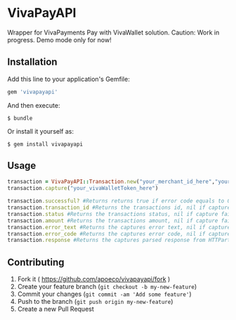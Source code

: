 # VivaPayAPI

Wrapper for VivaPayments Pay with VivaWallet solution.
Caution:
    Work in progress.
Demo mode only for now!

## Installation

Add this line to your application's Gemfile:

```ruby
gem 'vivapayapi'
```

And then execute:

    $ bundle

Or install it yourself as:

    $ gem install vivapayapi

## Usage
```ruby
transaction = VivaPayAPI::Transaction.new("your_merchant_id_here","your_api_key_here")
transaction.capture("your_vivaWalletToken_here")

transaction.successful? #Returns returns true if error code equals to 0, nil if capture failed
transaction.transaction_id #Returns the transactions id, nil if capture failed
transaction.status #Returns the transactions status, nil if capture failed
transaction.amount #Returns the transactions amount, nil if capture failed
transaction.error_text #Returns the captures error text, nil if capture didnt happen
transaction.error_code #Returns the captures error code, nil if capture didnt happen
transaction.response #Returns the captures parsed response from HTTParty, nil if capture didnt happen
```

## Contributing

1. Fork it ( https://github.com/apoeco/vivapayapi/fork )
2. Create your feature branch (`git checkout -b my-new-feature`)
3. Commit your changes (`git commit -am 'Add some feature'`)
4. Push to the branch (`git push origin my-new-feature`)
5. Create a new Pull Request
